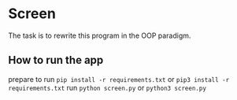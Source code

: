 # Screen

The task is to rewrite this program in the OOP paradigm.

## How to run the app

prepare to run `pip install -r requirements.txt` or `pip3 install -r requirements.txt`
run `python screen.py` or `python3 screen.py`
